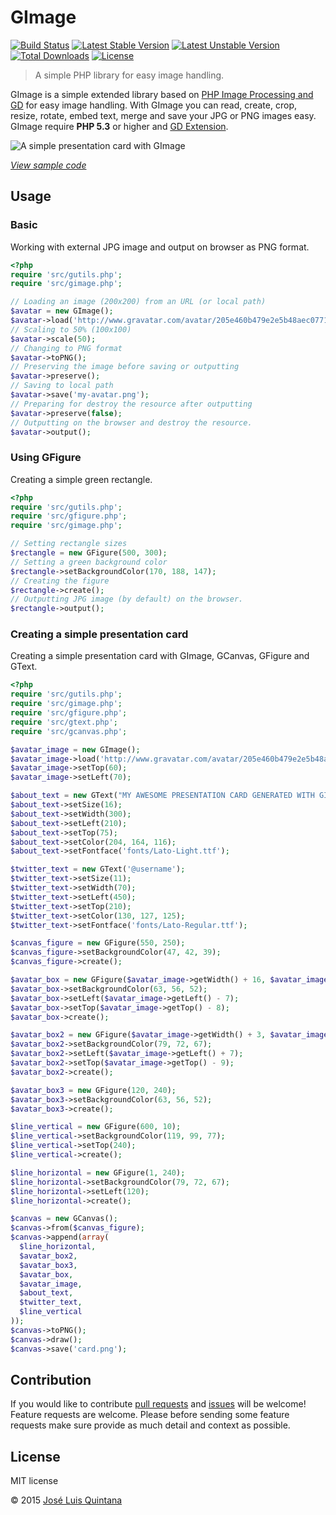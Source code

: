 # GImage

[![Build Status](https://travis-ci.org/quintana-dev/gimage.svg?branch=master)](https://travis-ci.org/quintana-dev/gimage) [![Latest Stable Version](https://poser.pugx.org/joseluisq/gimage/version)](https://packagist.org/packages/joseluisq/gimage) [![Latest Unstable Version](https://poser.pugx.org/joseluisq/gimage/v/unstable)](//packagist.org/packages/joseluisq/gimage) [![Total Downloads](https://poser.pugx.org/joseluisq/gimage/downloads)](https://packagist.org/packages/joseluisq/gimage) [![License](https://poser.pugx.org/joseluisq/gimage/license)](https://packagist.org/packages/joseluisq/gimage)

> A simple PHP library for easy image handling.

GImage is a simple extended library based on [PHP Image Processing and GD](http://php.net/manual/en/book.image.php) for easy image handling. With GImage you can read, create, crop, resize, rotate, embed text, merge and save your JPG or PNG images easy. GImage require **PHP 5.3** or higher and [GD Extension](http://php.net/manual/en/book.image.php).

![A simple presentation card with GImage](https://cloud.githubusercontent.com/assets/1700322/11167177/21e9f6ca-8b25-11e5-8737-c50a48506f17.png)

[*View sample code*](#creating-a-simple-presentation-card)

## Usage

### Basic

Working with external JPG image and output on browser as PNG format.

```php
<?php
require 'src/gutils.php';
require 'src/gimage.php';

// Loading an image (200x200) from an URL (or local path)
$avatar = new GImage();
$avatar->load('http://www.gravatar.com/avatar/205e460b479e2e5b48aec07710c08d50?s=200.jpg');
// Scaling to 50% (100x100)
$avatar->scale(50);
// Changing to PNG format
$avatar->toPNG();
// Preserving the image before saving or outputting
$avatar->preserve();
// Saving to local path
$avatar->save('my-avatar.png');
// Preparing for destroy the resource after outputting
$avatar->preserve(false);
// Outputting on the browser and destroy the resource.
$avatar->output();
```

### Using GFigure

Creating a simple green rectangle.

```php
<?php
require 'src/gutils.php';
require 'src/gfigure.php';
require 'src/gimage.php';

// Setting rectangle sizes
$rectangle = new GFigure(500, 300);
// Setting a green background color
$rectangle->setBackgroundColor(170, 188, 147);
// Creating the figure
$rectangle->create();
// Outputting JPG image (by default) on the browser.
$rectangle->output();
```

### Creating a simple presentation card
Creating a simple presentation card with GImage, GCanvas, GFigure and GText.

```php
<?php
require 'src/gutils.php';
require 'src/gimage.php';
require 'src/gfigure.php';
require 'src/gtext.php';
require 'src/gcanvas.php';

$avatar_image = new GImage();
$avatar_image->load('http://www.gravatar.com/avatar/205e460b479e2e5b48aec07710c08d50?s=100.jpg');
$avatar_image->setTop(60);
$avatar_image->setLeft(70);

$about_text = new GText("MY AWESOME PRESENTATION CARD GENERATED WITH GIMAGE");
$about_text->setSize(16);
$about_text->setWidth(300);
$about_text->setLeft(210);
$about_text->setTop(75);
$about_text->setColor(204, 164, 116);
$about_text->setFontface('fonts/Lato-Light.ttf');

$twitter_text = new GText('@username');
$twitter_text->setSize(11);
$twitter_text->setWidth(70);
$twitter_text->setLeft(450);
$twitter_text->setTop(210);
$twitter_text->setColor(130, 127, 125);
$twitter_text->setFontface('fonts/Lato-Regular.ttf');

$canvas_figure = new GFigure(550, 250);
$canvas_figure->setBackgroundColor(47, 42, 39);
$canvas_figure->create();

$avatar_box = new GFigure($avatar_image->getWidth() + 16, $avatar_image->getHeight() + 17);
$avatar_box->setBackgroundColor(63, 56, 52);
$avatar_box->setLeft($avatar_image->getLeft() - 7);
$avatar_box->setTop($avatar_image->getTop() - 8);
$avatar_box->create();

$avatar_box2 = new GFigure($avatar_image->getWidth() + 3, $avatar_image->getHeight() + 19);
$avatar_box2->setBackgroundColor(79, 72, 67);
$avatar_box2->setLeft($avatar_image->getLeft() + 7);
$avatar_box2->setTop($avatar_image->getTop() - 9);
$avatar_box2->create();

$avatar_box3 = new GFigure(120, 240);
$avatar_box3->setBackgroundColor(63, 56, 52);
$avatar_box3->create();

$line_vertical = new GFigure(600, 10);
$line_vertical->setBackgroundColor(119, 99, 77);
$line_vertical->setTop(240);
$line_vertical->create();

$line_horizontal = new GFigure(1, 240);
$line_horizontal->setBackgroundColor(79, 72, 67);
$line_horizontal->setLeft(120);
$line_horizontal->create();

$canvas = new GCanvas();
$canvas->from($canvas_figure);
$canvas->append(array(
  $line_horizontal,
  $avatar_box2,
  $avatar_box3,
  $avatar_box,
  $avatar_image,
  $about_text,
  $twitter_text,
  $line_vertical
));
$canvas->toPNG();
$canvas->draw();
$canvas->save('card.png');
```

## Contribution
If you would like to contribute [pull requests](https://github.com/quintana-dev/gimage/pulls) and [issues](https://github.com/quintana-dev/gimage/issues) will be welcome! Feature requests are welcome. Please before sending some feature requests make sure provide as much detail and context as possible.

## License
MIT license

© 2015 [José Luis Quintana](http://quintana.io)
